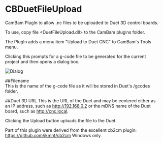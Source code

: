 # CBDuetFileUpload

CamBam PlugIn to allow .nc files to be uploaded to Duet 3D control boards.

To use, copy file <DuetFileUpload.dll> to the CamBam plugins folder.

The PlugIn adds a menu item "Upload to Duet CNC" to CamBam's Tools menu.

Clicking this prompts for a g-code file to be generated for the current project and then opens a dialog box.

![Dialog](/images/DuetFileUploadHMI.png)

##Filename   
This is the name of the g-code file as it will be stored in Duet's /gcodes folder.

##Duet 3D URL
This is the URL of the Duet and may be eentered either as an IP address, such as http://192.168.0.2 or the mDNS name of the Duet board, such as http://cnc.local.

Clicking the Upload button uploads the file to the Duet.



Part of this plugin were derived from the excellent cb2cm plugin: https://github.com/jkmnt/cb2cm
Windows only.

